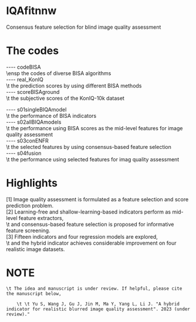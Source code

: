 
# IQAfitnnw
Consensus feature selection for blind image quality assessment


# The codes

  ---- codeBISA  
          \ensp the codes of diverse BISA algorithms  
  ---- real_KonIQ  
          \t the prediction scores by using different BISA methods  
  ---- scoreBISAground  
          \t the subjective scores of the KonIQ-10k dataset  

  ---- s01singleBIQAmodel  
          \t the performance of BISA indicators  
  ---- s02allBIQAmodels  
          \t the performance using BISA scores as the mid-level features for image quality assessment  
  ---- s03conENFR  
          \t the selected features by using consensus-based feature selection  
  ---- s04fusion  
          \t the performance using selected features for imag quality assessment  

# Highlights
  [1] Image quality assessment is formulated as a feature selection and score prediction problem.   
  [2] Learning-free and shallow-learning-based indicators perform as mid-level feature extractors,   
          \t and consensus-based feature selection is proposed for informative feature screening.  
  [3] Fifteen indicators and four regression models are explored,   
          \t and the hybrid indicator achieves considerable improvement on four realistic image datasets.  

# NOTE
    \t The idea and manuscript is under review. If helpful, please cite the manuscript below,  
    
        \t \t Yu S, Wang J, Gu J, Jin M, Ma Y, Yang L, Li J. "A hybrid indicator for realistic blurred image quality assessment". 2023 (under review)."  

